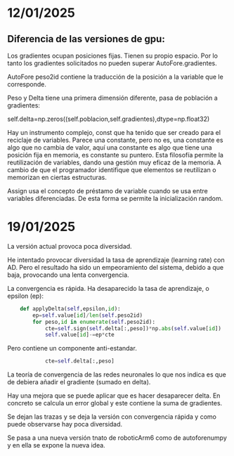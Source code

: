 # 12/01/2025

## Diferencia de las versiones de gpu:

Los gradientes ocupan posiciones fijas. Tienen su propio espacio. Por lo tanto los gradientes solicitados no pueden superar AutoFore.gradientes. 

AutoFore peso2id contiene la traducción de la posición a la variable que le corresponde.

Peso y Delta tiene una primera dimensión diferente, pasa de población a gradientes:

self.delta=np.zeros((self.poblacion,self.gradientes),dtype=np.float32)


Hay un instrumento complejo, const que ha tenido que ser creado para el reciclaje de variables. Parece una constante, pero no es, una constante es algo que no cambia de valor, aquí una constante es algo que tiene una posición fija en memoria, es constante su puntero. Esta filosofía permite la reutilización de variables, dando una gestión muy eficaz de la memoria. A cambio de que el programador identifique que elementos se reutilizan o memorizan en ciertas estructuras.

Assign usa el concepto de préstamo de variable cuando se usa entre variables diferenciadas. De esta forma se permite la inicialización random.

# 19/01/2025

La versión actual provoca poca diversidad.

He intentado provocar diversidad la tasa de aprendizaje (learning rate) con AD.
Pero el resultado ha sido un empeoramiento del sistema, debido a que baja, provocando una lenta convergencia.

La convergencia es rápida.
Ha desaparecido la tasa de aprendizaje, o epsilon (ep):

```python
	def applyDelta(self,epsilon,id):
		ep=self.value[id]/len(self.peso2id)
		for peso,id in enumerate(self.peso2id):
			cte=self.sign(self.delta[:,peso])*np.abs(self.value[id])
			self.value[id]-=ep*cte
```

Pero contiene un componente anti-estandar.

```python
			cte=self.delta[:,peso]
```
La teoría de convergencia de las redes neuronales lo que nos indica es que de debiera añadir el gradiente (sumado en delta).

Hay una mejora que se puede aplicar que es hacer desaparecer delta. En concreto se calcula un error global y este contiene la suma de gradientes.

Se dejan las trazas y se deja la versión con convergencia rápida y como puede observarse hay poca diversidad.

Se pasa a una nueva versión tnato de roboticArm6 como de autoforenumpy y en ella se expone la nueva idea.